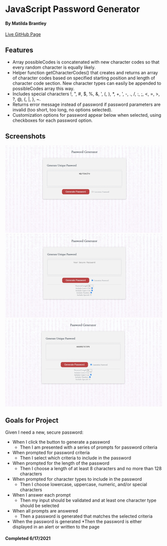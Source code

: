 # JavaScript Password Generator
#### By Matilda Brantley 

[Live GitHub Page](https://matildabrantley.github.io/password-generator/)

## Features

* Array possibleCodes is concatenated with new character codes so that every random character is equally likely.
* Helper function getCharacterCodes() that creates and returns an array of character codes based on specified starting position and length of character code section. New character types can easily be appended to possibleCodes array this way.
* Includes special characters !, ", #, $, %, &, ', (, ), *, +, ', -, ., /, :, ;, <, =, >, ?, @, {, |, }, ~. 
* Returns error message instead of password if password parameters are invalid (too short, too long, no options selected).
* Customization options for password appear below when selected, using checkboxes for each password option.

## Screenshots

![Length Selector Screenshot](assets/images/screenshot.jpg)
![Password Result Screenshot](assets/images/screenshot2.jpg)
![Password Result Screenshot](assets/images/screenshot3.jpg)

## Goals for Project
 Given I need a new, secure password:
* When I click the button to generate a password
  * Then I am presented with a series of prompts for password criteria
* When prompted for password criteria
  * Then I select which criteria to include in the password
* When prompted for the length of the password
  * Then I choose a length of at least 8 characters and no more than 128 characters
* When prompted for character types to include in the password
  * Then I choose lowercase, uppercase, numeric, and/or special characters
* When I answer each prompt
  * Then my input should be validated and at least one character type should be selected
* When all prompts are answered
  * Then a password is generated that matches the selected criteria
* When the password is generated
  *Then the password is either displayed in an alert or written to the page

#### Completed 6/17/2021
